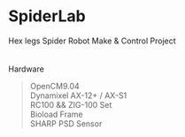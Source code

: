 SpiderLab
=========

Hex legs Spider Robot Make &amp; Control Project <br>
<br>
<br>
Hardware<br>
> OpenCM9.04<br>
> Dynamixel AX-12+ / AX-S1<br>
> RC100 && ZIG-100 Set<br>
> Bioload Frame<br>
> SHARP PSD Sensor<br>
